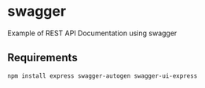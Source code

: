 # swagger
Example of REST API Documentation using swagger

## Requirements

```
npm install express swagger-autogen swagger-ui-express
```
